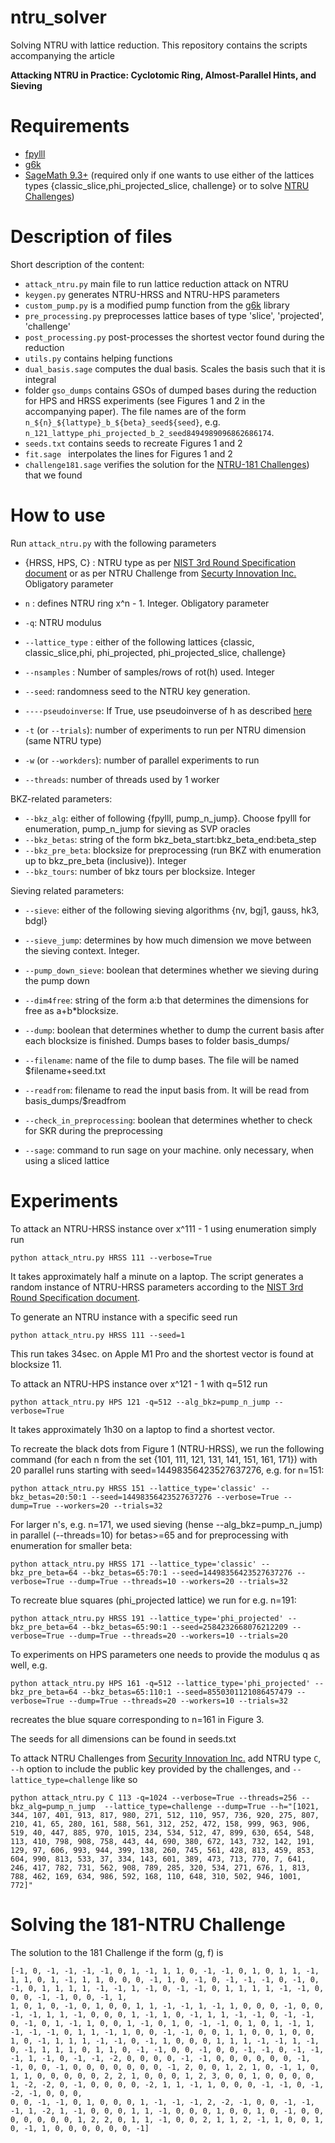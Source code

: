 # ntru_solver
Solving NTRU with lattice reduction.
This repository contains the scripts accompanying the article

**Attacking NTRU in Practice: Cyclotomic Ring, Almost-Parallel Hints, and Sieving**


# Requirements

* [fpylll](https://github.com/fplll/fpylll)
* [g6k](https://github.com/fplll/g6k)
* [SageMath 9.3+](https://www.sagemath.org/) (required only if one wants to use either of the lattices types {classic_slice,phi_projected_slice, challenge} or to solve [NTRU Challenges](https://web.archive.org/web/20160310141551/https://www.securityinnovation.com/uploads/ntru-challenge-parameter-sets-and-public-keys-new.pdf))


# Description of files
Short description of the content:
* `attack_ntru.py` main file to run lattice reduction attack on NTRU
* `keygen.py` generates NTRU-HRSS and NTRU-HPS parameters
* `custom_pump.py` is a modified pump function from the  [g6k](https://github.com/fplll/g6k) library
* `pre_processing.py` preprocesses lattice bases of type 'slice', 'projected', 'challenge'
* `post_processing.py` post-processes the shortest vector found during the reduction
* `utils.py` contains helping functions
* `dual_basis.sage` computes the dual basis. Scales the basis such that it is integral
* folder `gso_dumps` contains GSOs of dumped bases during the reduction for HPS and HRSS experiments (see Figures 1 and 2 in the accompanying paper). The file names are of the form
`n_${n}_${lattype}_b_${beta}_seed${seed}`, e.g. `n_121_lattype_phi_projected_b_2_seed8494989096862686174`.
* `seeds.txt` contains seeds to recreate Figures 1 and 2
* `fit.sage ` interpolates the lines for Figures 1 and 2
* `challenge181.sage` verifies the solution for the [NTRU-181 Challenges](https://web.archive.org/web/20160310141551/https://www.securityinnovation.com/uploads/ntru-challenge-parameter-sets-and-public-keys-new.pdf)) that we found


# How to use

Run `attack_ntru.py` with the following parameters

* {HRSS, HPS, C} : NTRU type as per [NIST 3rd Round Specification document](https://ntru.org/f/ntru-20190330.pdf) or as per NTRU Challenge from [Securty Innovation Inc.](https://web.archive.org/web/20160310141551/https://www.securityinnovation.com/uploads/ntru-challenge-parameter-sets-and-public-keys-new.pdf) Obligatory parameter
* `n` : defines NTRU ring x^n - 1. Integer. Obligatory parameter
* `-q`: NTRU modulus
* `--lattice_type` :  either of the following lattices {classic, classic_slice,phi, phi_projected, phi_projected_slice, challenge}
* `--nsamples` : Number of samples/rows of rot(h) used. Integer
* `--seed`: randomness seed to the NTRU key generation.
* `----pseudoinverse`: If True, use pseudoinverse of h as described [here](https://csrc.nist.gov/CSRC/media/Events/third-pqc-standardization-conference/documents/accepted-papers/nguyen-boosting-hybridboost-pqc2021.pdf)

* `-t` (or `--trials`): number of experiments to run per NTRU dimension (same NTRU type)
* `-w` (or `--workders`): number of parallel experiments to run
* `--threads`: number of threads used by 1 worker

BKZ-related parameters:

* `--bkz_alg`: either of following {fpylll, pump_n_jump}. Choose fpylll for enumeration, pump_n_jump for sieving as SVP oracles
* `--bkz_betas`: string of the form bkz_beta_start:bkz_beta_end:beta_step
* `--bkz_pre_beta`: blocksize for preprocessing (run BKZ with enumeration up to bkz_pre_beta (inclusive)). Integer
* `--bkz_tours`: number of bkz tours per blocksize. Integer


Sieving related parameters:

* `--sieve`: either of the following sieving algorithms {nv, bgj1, gauss, hk3, bdgl}
* `--sieve_jump`: determines by how much dimension we move between the sieving context. Integer.
* `--pump_down_sieve`: boolean that determines whether we sieving during the pump down
* `--dim4free`: string of the form a:b that determines the dimensions for free as a+b*blocksize.

* `--dump`: boolean that determines whether to dump the current basis after each blocksize is finished. Dumps bases to folder basis_dumps/
* `--filename`: name of the file to dump bases. The file will be named $filename+seed.txt
* `--readfrom`: filename to read the input basis from. It will be read from basis_dumps/$readfrom

* `--check_in_preprocessing`: boolean that determines whether to check for SKR during the preprocessing
* `--sage`: command to run sage on your machine. only necessary, when using a sliced lattice


# Experiments

To attack an NTRU-HRSS instance over x^111 - 1 using enumeration simply run
```
python attack_ntru.py HRSS 111 --verbose=True
```

It takes approximately half a minute on a laptop.
The script generates a random instance of NTRU-HRSS parameters according to the [NIST 3rd Round Specification document](https://ntru.org/f/ntru-20190330.pdf).

To generate an NTRU instance with a specific seed run

```
python attack_ntru.py HRSS 111 --seed=1
```

This run takes 34sec. on Apple M1 Pro and the shortest vector is found at blocksize 11.


To attack an NTRU-HPS instance over x^121 - 1 with q=512 run
```
python attack_ntru.py HPS 121 -q=512 --alg_bkz=pump_n_jump --verbose=True
```
It takes approximately 1h30 on a laptop to find a shortest vector.

To recreate the black dots from Figure 1 (NTRU-HRSS), we run the following command (for each n from the set {101, 111, 121, 131, 141, 151, 161, 171}) with 20 parallel runs starting with seed=14498356423527637276, e.g. for n=151:
```
python attack_ntru.py HRSS 151 --lattice_type='classic' --bkz_betas=20:50:1 --seed=14498356423527637276 --verbose=True --dump=True --workers=20 --trials=32
```

For larger n's, e.g. n=171, we used sieving (hense --alg_bkz=pump_n_jump) in parallel (--threads=10) for betas>=65 and for preprocessing with enumeration for smaller beta:
```
python attack_ntru.py HRSS 171 --lattice_type='classic' --bkz_pre_beta=64 --bkz_betas=65:70:1 --seed=14498356423527637276 --verbose=True --dump=True --threads=10 --workers=20 --trials=32
```

To recreate blue squares (phi_projected lattice) we run for e.g. n=191:
```
python attack_ntru.py HRSS 191 --lattice_type='phi_projected' --bkz_pre_beta=64 --bkz_betas=65:90:1 --seed=2584232668076212209 --verbose=True --dump=True --threads=20 --workers=10 --trials=20
```

To experiments on HPS parameters one needs to provide the modulus q as well, e.g.
```
python attack_ntru.py HPS 161 -q=512 --lattice_type='phi_projected' --bkz_pre_beta=64 --bkz_betas=65:110:1 --seed=8550301121086457479 --verbose=True --dump=True --threads=20 --workers=10 --trials=32
```
recreates the blue square corresponding to n=161 in Figure 3.

The seeds for all dimensions can be found in seeds.txt

To attack NTRU Challenges from [Security Innovation Inc.](https://web.archive.org/web/20160310141551/https://www.securityinnovation.com/uploads/ntru-challenge-parameter-sets-and-public-keys-new.pdf) add NTRU type `C`, `--h` option to include the public key provided by the challenges, and `--lattice_type=challenge` like so
```
python attack_ntru.py C 113 -q=1024 --verbose=True --threads=256 --bkz_alg=pump_n_jump  --lattice_type=challenge --dump=True --h="[1021, 344, 107, 401, 913, 817, 980, 271, 512, 110, 957, 736, 920, 275, 807, 210, 41, 65, 280, 161, 588, 561, 312, 252, 472, 158, 999, 963, 906, 519, 40, 447, 885, 970, 1015, 234, 534, 512, 47, 899, 630, 654, 548, 113, 410, 798, 908, 758, 443, 44, 690, 380, 672, 143, 732, 142, 191, 129, 97, 606, 993, 944, 399, 138, 260, 745, 561, 428, 813, 459, 853, 604, 990, 813, 533, 37, 334, 143, 601, 389, 473, 713, 770, 7, 641, 246, 417, 782, 731, 562, 908, 789, 285, 320, 534, 271, 676, 1, 813, 788, 462, 169, 634, 986, 592, 168, 110, 648, 310, 502, 946, 1001, 772]"
```

# Solving the 181-NTRU Challenge


The solution to the 181 Challenge if the form (g, f) is
```
[-1, 0, -1, -1, -1, -1, 0, 1, -1, 1, 1, 0, -1, -1, 0, 1, 0, 1, 1, -1, 1, 1, 0, 1, -1, 1, 1, 0, 0, 0, -1, 1, 0, -1, 0, -1, -1, -1, 0, -1, 0, -1, 0, 1, 1, 1, 1, -1, -1, 1, -1, 0, -1, -1, 0, 1, 1, 1, 1, -1, -1, 0, 0, 0, -1, -1, 0, 0, -1, 1,
1, 0, 1, 0, -1, 0, 1, 0, 0, 1, 1, -1, -1, 1, -1, 1, 0, 0, 0, -1, 0, 0, -1, -1, 1, 1, -1, 0, 0, 0, 1, -1, 1, 0, -1, 1, 1, -1, -1, 0, -1, -1, 0, -1, 0, 1, -1, 1, 0, 0, 1, -1, 0, 1, 0, -1, -1, 0, 1, 0, 1, -1, 1, -1, -1, -1, 0, 1, 1, -1, 1, 0, 0, -1, -1, 0, 0, 1, 1, 0, 0, 1, 0, 0, 1, 0, -1, 1, 1, 1, -1, -1, 0, -1, 1, 0, 0, 0, 1, 1, 1, -1, -1, 1, -1, 0, -1, 1, 1, 1, 0, 1, 1, 0, -1, -1, 0, 0, -1, 0, 0, -1, -1, 0, -1, -1, -1, 1, -1, 0, -1, -1, -2, 0, 0, 0, 0, -1, -1, 0, 0, 0, 0, 0, 0, -1, -1, 0, 0, -1, 0, 0, 0, 0, 0, 0, 0, -1, 2, 0, 0, 1, 2, 1, 0, -1, 1, 0, 1, 1, 0, 0, 0, 0, 0, 2, 2, 1, 0, 0, 0, 1, 2, 3, 0, 0, 1, 0, 0, 0, 0, 1, -2, -2, 0, -1, 0, 0, 0, 0, -2, 1, 1, -1, 1, 0, 0, 0, -1, -1, 0, -1, -2, -1, 0, 0, 0,
0, 0, -1, -1, 0, 1, 0, 0, 0, 1, -1, -1, -1, 2, -2, -1, 0, 0, -1, -1, -1, 1, -2, 1, -1, 0, 0, 0, 1, 1, -1, 0, 0, 0, 1, 0, 0, 1, 0, -1, 0, 0, 0, 0, 0, 0, 0, 1, 2, 2, 0, 1, 1, -1, 0, 0, 2, 1, 1, 2, -1, 1, 0, 0, 1, 0, -1, 1, 0, 0, 0, 0, 0, 0, -1]
```
